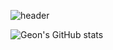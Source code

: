 ![header](https://capsule-render.vercel.app/api?type=waving)


![Geon's GitHub stats](https://github-readme-stats.vercel.app/api?username=gunGeongun&show_icons=true&theme=radical)
